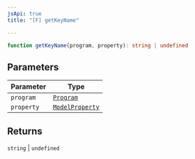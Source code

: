 ```yaml
---
jsApi: true
title: "[F] getKeyName"

---
```

```ts
function getKeyName(program, property): string | undefined
```

## Parameters

| Parameter | Type |
| ------ | ------ |
| `program` | [`Program`](../interfaces/Program.md) |
| `property` | [`ModelProperty`](../interfaces/ModelProperty.md) |

## Returns

`string` \| `undefined`
